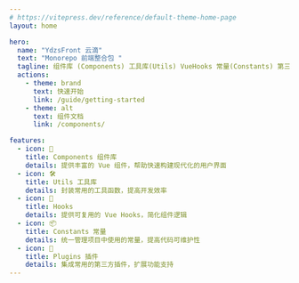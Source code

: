 ```yaml
---
# https://vitepress.dev/reference/default-theme-home-page
layout: home

hero:
  name: "YdzsFront 云滴"
  text: "Monorepo 前端整合包 "
  tagline: 组件库 (Components) 工具库(Utils) VueHooks 常量(Constants) 第三方插件(Plugins)
  actions:
    - theme: brand
      text: 快速开始
      link: /guide/getting-started
    - theme: alt
      text: 组件文档
      link: /components/

features:
  - icon: 🧩
    title: Components 组件库
    details: 提供丰富的 Vue 组件，帮助快速构建现代化的用户界面
  - icon: 🛠️
    title: Utils 工具库
    details: 封装常用的工具函数，提高开发效率
  - icon: 🎣
    title: Hooks
    details: 提供可复用的 Vue Hooks，简化组件逻辑
  - icon: 📦
    title: Constants 常量
    details: 统一管理项目中使用的常量，提高代码可维护性
  - icon: 🔌
    title: Plugins 插件
    details: 集成常用的第三方插件，扩展功能支持
---
```

